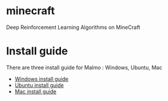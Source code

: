 # minecraft
Deep Reinforcement Learning Algorithms on MineCraft

# Install guide
There are three install guide for Malmo : Windows, Ubuntu, Mac
- [Windows install guide](https://github.com/reinforcement-learning-kr/minecraft/blob/master/README_window.md)
- [Ubuntu install guide](https://github.com/reinforcement-learning-kr/minecraft/blob/master/README_ubuntu.md)
- [Mac install guide](https://github.com/reinforcement-learning-kr/minecraft/blob/master/README_mac.md)

